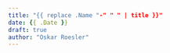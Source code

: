 ```yaml
---
title: "{{ replace .Name "-" " " | title }}"
date: {{ .Date }}
draft: true
author: "Oskar Roesler"
---
```



